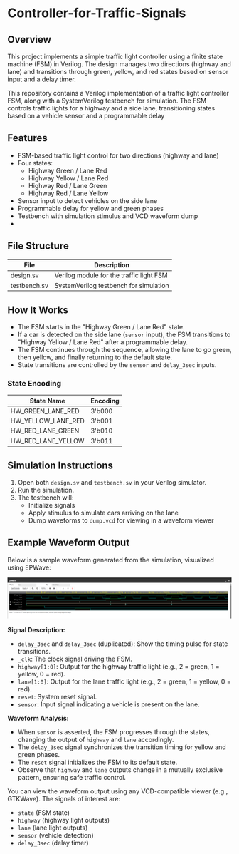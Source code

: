 # Controller-for-Traffic-Signals
## Overview

This project implements a simple traffic light controller using a finite state machine (FSM) in Verilog. The design manages two directions (highway and lane) and transitions through green, yellow, and red states based on sensor input and a delay timer.

This repository contains a Verilog implementation of a traffic light controller FSM, along with a SystemVerilog testbench for simulation. The FSM controls traffic lights for a highway and a side lane, transitioning states based on a vehicle sensor and a programmable delay
## Features

- FSM-based traffic light control for two directions (highway and lane)
- Four states: 
  - Highway Green / Lane Red
  - Highway Yellow / Lane Red
  - Highway Red / Lane Green
  - Highway Red / Lane Yellow
- Sensor input to detect vehicles on the side lane
- Programmable delay for yellow and green phases
- Testbench with simulation stimulus and VCD waveform dump
- 
## File Structure

| File         | Description                              |
|--------------|------------------------------------------|
| design.sv    | Verilog module for the traffic light FSM |
| testbench.sv | SystemVerilog testbench for simulation   |


## How It Works

- The FSM starts in the "Highway Green / Lane Red" state.
- If a car is detected on the side lane (`sensor` input), the FSM transitions to "Highway Yellow / Lane Red" after a programmable delay.
- The FSM continues through the sequence, allowing the lane to go green, then yellow, and finally returning to the default state.
- State transitions are controlled by the `sensor` and `delay_3sec` inputs.

### State Encoding

| State Name                | Encoding |
|---------------------------|----------|
| HW_GREEN_LANE_RED         | 3'b000   |
| HW_YELLOW_LANE_RED        | 3'b001   |
| HW_RED_LANE_GREEN         | 3'b010   |
| HW_RED_LANE_YELLOW        | 3'b011   |

## Simulation Instructions

1. Open both `design.sv` and `testbench.sv` in your Verilog simulator.
2. Run the simulation.
3. The testbench will:
   - Initialize signals
   - Apply stimulus to simulate cars arriving on the lane
   - Dump waveforms to `dump.vcd` for viewing in a waveform viewer

## Example Waveform Output

Below is a sample waveform generated from the simulation, visualized using EPWave:

![Simulation Waveform](Stimulation_Waveform.png)

**Signal Description:**
- `delay_3sec` and `delay_3sec` (duplicated): Show the timing pulse for state transitions.
- `_clk`: The clock signal driving the FSM.
- `highway[1:0]`: Output for the highway traffic light (e.g., 2 = green, 1 = yellow, 0 = red).
- `lane[1:0]`: Output for the lane traffic light (e.g., 2 = green, 1 = yellow, 0 = red).
- `reset`: System reset signal.
- `sensor`: Input signal indicating a vehicle is present on the lane.

**Waveform Analysis:**
- When `sensor` is asserted, the FSM progresses through the states, changing the output of `highway` and `lane` accordingly.
- The `delay_3sec` signal synchronizes the transition timing for yellow and green phases.
- The `reset` signal initializes the FSM to its default state.
- Observe that `highway` and `lane` outputs change in a mutually exclusive pattern, ensuring safe traffic control.

You can view the waveform output using any VCD-compatible viewer (e.g., GTKWave). The signals of interest are:

- `state` (FSM state)
- `highway` (highway light outputs)
- `lane` (lane light outputs)
- `sensor` (vehicle detection)
- `delay_3sec` (delay timer)
